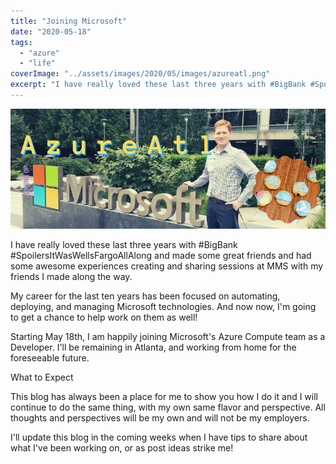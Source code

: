 ```yaml
---
title: "Joining Microsoft"
date: "2020-05-18"
tags: 
  - "azure"
  - "life"
coverImage: "../assets/images/2020/05/images/azureatl.png"
excerpt: "I have really loved these last three years with #BigBank #SpoilersItWasWellsFargoAllAlong and made some great friends and had some awesome experiences creating and sharing sessions at MMS with my friends I made along the way."
---
```


![Picture of the author in front of the Microsoft Logo sign in Redmond Washington on the microsoft campus](../assets/images/2020/05/images/azureatl.png?w=636)

I have really loved these last three years with #BigBank #SpoilersItWasWellsFargoAllAlong and made some great friends and had some awesome experiences creating and sharing sessions at MMS with my friends I made along the way.

My career for the last ten years has been focused on automating, deploying, and managing Microsoft technologies. And now now, I'm going to get a chance to help work on them as well!

Starting May 18th, I am happily joining Microsoft's Azure Compute team as a Developer. I'll be remaining in Atlanta, and working from home for the foreseeable future.

What to Expect

This blog has always been a place for me to show you how I do it and I will continue to do the same thing, with my own same flavor and perspective. All thoughts and perspectives will be my own and will not be my employers.

I'll update this blog in the coming weeks when I have tips to share about what I've been working on, or as post ideas strike me!
